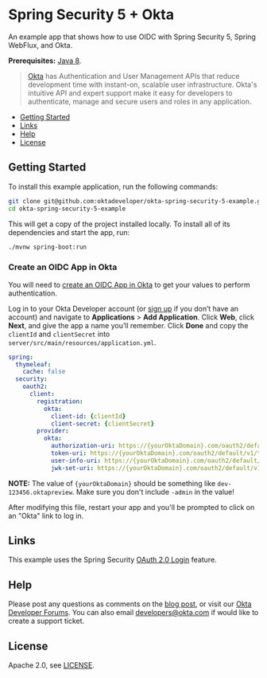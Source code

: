 # Spring Security 5 + Okta
 
An example app that shows how to use OIDC with Spring Security 5, Spring WebFlux, and Okta. 

<!--
Please read [TBD]() to see how this app was created.
-->

**Prerequisites:** [Java 8](http://www.oracle.com/technetwork/java/javase/downloads/jdk8-downloads-2133151.html).

> [Okta](https://developer.okta.com/) has Authentication and User Management APIs that reduce development time with instant-on, scalable user infrastructure. Okta's intuitive API and expert support make it easy for developers to authenticate, manage and secure users and roles in any application.

* [Getting Started](#getting-started)
* [Links](#links)
* [Help](#help)
* [License](#license)

## Getting Started

To install this example application, run the following commands:

```bash
git clone git@github.com:oktadeveloper/okta-spring-security-5-example.git
cd okta-spring-security-5-example
```

This will get a copy of the project installed locally. To install all of its dependencies and start the app, run:
 
```bash
./mvnw spring-boot:run
```

### Create an OIDC App in Okta

You will need to [create an OIDC App in Okta](https://developer.okta.com/blog/2017/12/06/bootiful-development-with-spring-boot-and-react#create-an-oidc-app-in-okta) to get your values to perform authentication. 

Log in to your Okta Developer account (or [sign up](https://developer.okta.com/signup/) if you don’t have an account) and navigate to **Applications** > **Add Application**. Click **Web**, click **Next**, and give the app a name you’ll remember. Click **Done** and copy the `clientId` and `clientSecret` into `server/src/main/resources/application.yml`. 

```yaml
spring:
  thymeleaf:
    cache: false
  security:
    oauth2:
      client:
        registration:
          okta:
            client-id: {clientId}
            client-secret: {clientSecret}
        provider:
          okta:
            authorization-uri: https://{yourOktaDomain}.com/oauth2/default/v1/authorize
            token-uri: https://{yourOktaDomain}.com/oauth2/default/v1/token
            user-info-uri: https://{yourOktaDomain}.com/oauth2/default/v1/userinfo
            jwk-set-uri: https://{yourOktaDomain}.com/oauth2/default/v1/keys
```

**NOTE:** The value of `{yourOktaDomain}` should be something like `dev-123456.oktapreview`. Make sure you don't include `-admin` in the value!

After modifying this file, restart your app and you'll be prompted to click on an "Okta" link to log in.

## Links

This example uses the Spring Security [OAuth 2.0 Login](https://docs.spring.io/spring-security/site/docs/5.0.0.RELEASE/reference/htmlsingle/#jc-oauth2login) feature.

## Help

Please post any questions as comments on the [blog post](), or visit our [Okta Developer Forums](https://devforum.okta.com/). You can also email developers@okta.com if would like to create a support ticket.

## License

Apache 2.0, see [LICENSE](LICENSE).
